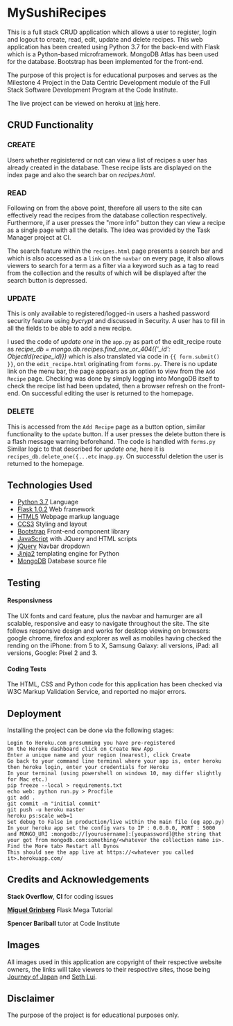# MySushiRecipes

This is a full stack CRUD application which allows a user to register, login and logout to create, read, edit, update and delete recipes.
This web application has been created using Python 3.7 for the back-end with Flask which is a Python-based microframework. MongoDB Atlas has been used for the database. Bootstrap has been implemented for the front-end.

The purpose of this project is for educational purposes and serves as the Milestone 4 Project in the Data Centric Development module of the Full Stack Software Development Program at the Code Institute.

The live project can be viewed on heroku at [link](https://sushi-sandwich.herokuapp.com) here.

## CRUD Functionality

### CREATE
Users whether regisistered or not can view a list of recipes a user has already created in the database. These recipe lists are displayed on the index page and also the search bar on *recipes.html*.

### READ 
Following on from the above point, therefore all users to the site can effectively read the recipes from the database collection respectively. Furthermore, if a user presses the "more info" button they can view a recipe as a single page with all the details. The idea was provided by the Task Manager project at CI.

The search feature within the `recipes.html` page presents a search bar and which is also accessed as a `link` on the `navbar` on every page,  it also allows viewers to search for a term as a filter via a keyword such as a tag to read from the collection and the results of which will be displayed after the search button is depressed.

### UPDATE 

This is only available to registered/logged-in users a hashed password security feature using *bycrypt* and discussed in Security. A user has to fill in all the fields to be able to add a new recipe.

I used the code of *update one* in the `app.py` as part of the edit_recipe route as *recipe_db = mongo.db.recipes.find_one_or_404({'_id': ObjectId(recipe_id)})* which is also translated via code in `{{ form.submit() }}`,  on the `edit_recipe.html` originating from `forms.py`. There is no update link on the menu bar, the page appears as an option to view from the `Add Recipe` page. Checking was done by simply logging into MongoDB itself to check the recipe list had been updated, then a browser refresh on the front-end. On successful editing the user is returned to the homepage.

### DELETE 

This is accessed from the `Add Recipe` page as a button option, similar functionality to the `update` button. If a user presses the delete button there is a flash message warning beforehand. The code is handled with `forms.py` Similar logic to that described for *update one*, here it is `recipes_db.delete_one({...etc` in`app.py`. On successful deletion the user is returned to the homepage.

## Technologies Used
* [Python 3.7](https://www.python.org/download/releases/3.0/) Language
* [Flask 1.0.2](http://flask.pocoo.org/) Web framework
* [HTML5](https://en.wikipedia.org/wiki/HTML5) Webpage markup language
* [CCS3](https://www.w3.org/Style/CSS/) Styling and layout
* [Bootstrap](https://www.getbootstrap.com) Front-end component library
* [JavaScript](https://www.javascript.com/) with JQuery and HTML scripts 
* [jQuery](https://jquery.com/) Navbar dropdown
* [Jinja2](https://palljtsprojects.com/p/jinja/) templating engine for Python 
* [MongoDB](https://www.mongodb.com/) Database source file

## Testing
#### Responsivness
The UX fonts and card feature, plus the navbar and hamurger are all scalable, responsive and easy to navigate throughout the site.
The site follows responsive design and works for desktop viewing on browsers: google chrome, firefox and explorer as well as mobiles having checked the rending on the iPhone: from 5 to X, Samsung Galaxy: all versions, iPad: all versions, Google: Pixel 2 and 3.

#### Coding Tests
The HTML, CSS and Python code for this application has been checked via W3C Markup Validation Service, and reported no major errors.

## Deployment
Installing the project can be done via the following stages:
````
Login to Heroku.com presumming you have pre-registered
On the Heroku dashboard click on Create New App
Enter a unique name and your region (nearest), click Create
Go back to your command line terminal where your app is, enter heroku
then heroku login, enter your credentials for Heroku
In your terminal (using powershell on windows 10, may differ slightly for Mac etc.)
pip freeze --local > requirements.txt
echo web: python run.py > Procfile
git add .
git commit -m "initial commit"
git push -u heroku master
heroku ps:scale web=1
Set debug to False in production/live within the main file (eg app.py)
In your heroku app set the config vars to IP : 0.0.0.0, PORT : 5000 and MONGO_URI :mongodb://[yourusername]:[youpassword]@the string that your got from mongodb.com:something/<whatever the collection name is>.
Find the More tab> Restart all Dynos
This should see the app live at https://<whatever you called it>.herokuapp.com/
 ````
 
## Credits and Acknowledgements
**Stack Overflow**, **CI** for coding issues

[**Miguel Grinberg**](https://blog.miguelgrinberg.com/post/the-flask-mega-tutorial-part-xviii-deployment-on-heroku) Flask Mega Tutorial

**Spencer Bariball** tutor at Code Institute

## Images
All images used in this application are copyright of their respective website owners, the links will take viewers to their respective sites, those being [Journey of Japan](https://journey-of-japan.com) and [Seth Lui](https://sethlui.com).

## Disclaimer
The purpose of the project is for educational purposes only.


